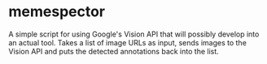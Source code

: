 # memespector
A simple script for using Google's Vision API that will possibly develop into an actual tool. Takes a list of image URLs as input, sends images to the Vision API and puts the detected annotations back into the list.
